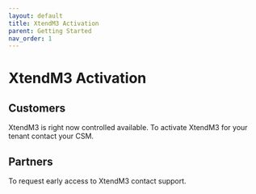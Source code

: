 ```yaml
---
layout: default
title: XtendM3 Activation
parent: Getting Started
nav_order: 1
---
```


# XtendM3 Activation


## Customers
XtendM3 is right now controlled available. To activate XtendM3 for your tenant contact your CSM. 

## Partners
To request early access to XtendM3 contact support.